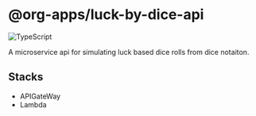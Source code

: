 # @org-apps/luck-by-dice-api

![TypeScript](https://shields.io/badge/TypeScript-3178C6?logo=TypeScript&logoColor=FFF&style=flat-square)

A microservice api for simulating luck based dice rolls from dice notaiton.

## Stacks

* APIGateWay
* Lambda